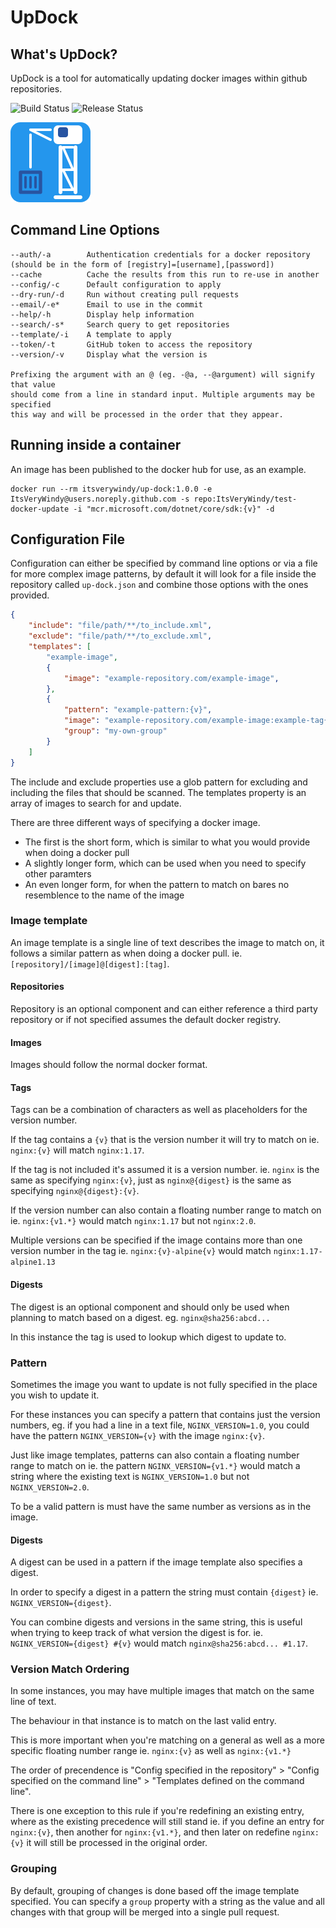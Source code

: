 # UpDock
## What's UpDock?
UpDock is a tool for automatically updating docker images within github repositories.

![Build Status](https://github.com/ItsVeryWindy/up-dock/workflows/Build/badge.svg) ![Release Status](https://github.com/ItsVeryWindy/up-dock/workflows/Release/badge.svg)

![Updock Icon](assets/icon.png)

## Command Line Options
```
--auth/-a        Authentication credentials for a docker repository (should be in the form of [registry]=[username],[password])
--cache          Cache the results from this run to re-use in another
--config/-c      Default configuration to apply
--dry-run/-d     Run without creating pull requests
--email/-e*      Email to use in the commit
--help/-h        Display help information
--search/-s*     Search query to get repositories
--template/-i    A template to apply
--token/-t       GitHub token to access the repository
--version/-v     Display what the version is

Prefixing the argument with an @ (eg. -@a, --@argument) will signify that value
should come from a line in standard input. Multiple arguments may be specified
this way and will be processed in the order that they appear.
```

## Running inside a container
An image has been published to the docker hub for use, as an example.

```
docker run --rm itsverywindy/up-dock:1.0.0 -e ItsVeryWindy@users.noreply.github.com -s repo:ItsVeryWindy/test-docker-update -i "mcr.microsoft.com/dotnet/core/sdk:{v}" -d
```

## Configuration File
Configuration can either be specified by command line options or via a file for more complex image patterns, by default it will look for a file inside the repository called `up-dock.json` and combine those options with the ones provided.

```json
{
    "include": "file/path/**/to_include.xml",
    "exclude": "file/path/**/to_exclude.xml",
    "templates": [
        "example-image",
        {
            "image": "example-repository.com/example-image",
        },
        {
            "pattern": "example-pattern:{v}",
            "image": "example-repository.com/example-image:example-tag{v}",
            "group": "my-own-group"
        }
    ]
}
```
The include and exclude properties use a glob pattern for excluding and including the files that should be scanned.
The templates property is an array of images to search for and update.

There are three different ways of specifying a docker image.
* The first is the short form, which is similar to what you would provide when doing a docker pull
* A slightly longer form, which can be used when you need to specify other paramters
* An even longer form, for when the pattern to match on bares no resemblence to the name of the image

### Image template
An image template is a single line of text describes the image to match on, it follows a similar pattern as when doing a docker pull. ie. `[repository]/[image]@[digest]:[tag]`.

#### Repositories
Repository is an optional component and can either reference a third party repository or if not specified assumes the default docker registry.

#### Images
Images should follow the normal docker format.

#### Tags
Tags can be a combination of characters as well as placeholders for the version number.

If the tag contains a `{v}` that is the version number it will try to match on ie. `nginx:{v}` will match `nginx:1.17`.

If the tag is not included it's assumed it is a version number. ie. `nginx` is the same as specifying `nginx:{v}`, just as `nginx@{digest}` is the same as specifying `nginx@{digest}:{v}`.

If the version number can also contain a floating number range to match on ie. `nginx:{v1.*}` would match `nginx:1.17` but not `nginx:2.0`.

Multiple versions can be specified if the image contains more than one version number in the tag ie. `nginx:{v}-alpine{v}` would match `nginx:1.17-alpine1.13`

#### Digests
The digest is an optional component and should only be used when planning to match based on a digest. eg. `nginx@sha256:abcd...`

In this instance the tag is used to lookup which digest to update to.

### Pattern
Sometimes the image you want to update is not fully specified in the place you wish to update it.

For these instances you can specify a pattern that contains just the version numbers, eg. if you had a line in a text file, `NGINX_VERSION=1.0`, you could have the pattern `NGINX_VERSION={v}` with the image `nginx:{v}`.

Just like image templates, patterns can also contain a floating number range to match on ie. the pattern `NGINX_VERSION={v1.*}` would match a string where the existing text is `NGINX_VERSION=1.0` but not `NGINX_VERSION=2.0`.

To be a valid pattern is must have the same number as versions as in the image.

#### Digests
A digest can be used in a pattern if the image template also specifies a digest.

In order to specify a digest in a pattern the string must contain `{digest}` ie. `NGINX_VERSION={digest}`.

You can combine digests and versions in the same string, this is useful when trying to keep track of what version the digest is for. ie. `NGINX_VERSION={digest} #{v}` would match `nginx@sha256:abcd... #1.17`.

### Version Match Ordering
In some instances, you may have multiple images that match on the same line of text.

The behaviour in that instance is to match on the last valid entry.

This is more important when you're matching on a general as well as a more specific floating number range ie. `nginx:{v}` as well as `nginx:{v1.*}`

The order of precendence is "Config specified in the repository" > "Config specified on the command line" > "Templates defined on the command line".

There is one exception to this rule if you're redefining an existing entry, where as the existing precedence will still stand ie. if you define an entry for `nginx:{v}`, then another for `nginx:{v1.*}`, and then later on redefine `nginx:{v}` it will still be processed in the original order.

### Grouping
By default, grouping of changes is done based off the image template specified. You can specify a `group` property with a string as the value and all changes with that group will be merged into a single pull request.
